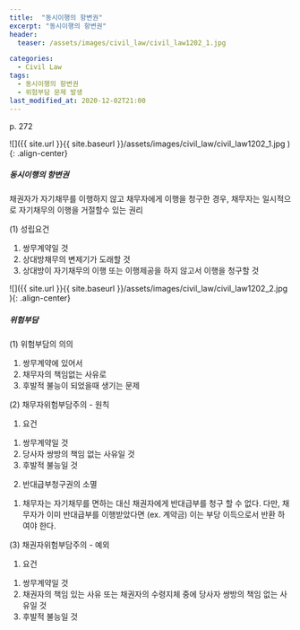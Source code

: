 ```yaml
---
title:  "동시이행의 항변권"
excerpt: "동시이행의 항변권"
header:
  teaser: /assets/images/civil_law/civil_law1202_1.jpg

categories:
  - Civil Law
tags:
  - 동시이행의 항변권
  - 위험부담 문제 발생
last_modified_at: 2020-12-02T21:00
---
```

p. 272  


![]({{ site.url }}{{ site.baseurl }}/assets/images/civil_law/civil_law1202_1.jpg   ){: .align-center} 

##### 동시이행의 항변권  

채권자가 자기채무를 이행하지 않고 채무자에게 이행을 청구한 경우, 채무자는 일시적으로 자기채무의 이행을 거절할수 있는 권리     

(1) 성립요건  
1. 쌍무계약일 것  
2. 상대방채무의 변제기가 도래할 것  
3. 상대방이 자기채무의 이행 또는 이행제공을 하지 않고서 이행을 청구할 것  


![]({{ site.url }}{{ site.baseurl }}/assets/images/civil_law/civil_law1202_2.jpg   ){: .align-center} 

##### 위험부담  

(1) 위험부담의 의의  
1. 쌍무계약에 있어서   
2. 채무자의 책임없는 사유로  
3. 후발적 불능이 되었을때 생기는 문제   

(2) 채무자위험부담주의 - 원칙  
1. 요건  
1) 쌍무계약일 것  
2) 당사자 쌍방의 책임 없는 사유일 것  
3) 후발적 불능일 것  

2. 반대급부청구권의 소멸  
1) 채무자는 자기채무를 면하는 대신 채권자에게 반대급부를 청구 할 수 없다. 다만, 채무자가 이미 반대급부를 이행받았다면 (ex. 계약금) 이는 부당 이득으로서 반환 하여야 한다.    


(3) 채권자위험부담주의 - 예외  
1. 요건  
1) 쌍무계약일 것  
2) 채권자의 책임 있는 사유 또는 채권자의 수령지체 중에 당사자 쌍방의 책임 없는 사유일 것    
3) 후발적 불능일 것  


